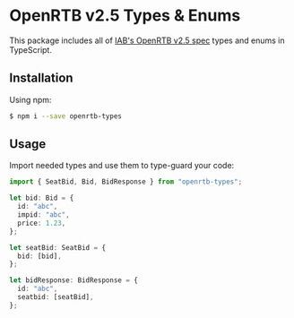 # OpenRTB v2.5 Types & Enums

This package includes all of [IAB's OpenRTB v2.5 spec](https://www.iab.com/wp-content/uploads/2016/03/OpenRTB-API-Specification-Version-2-5-FINAL.pdf) types and enums in TypeScript.

## Installation

Using npm:

```sh
$ npm i --save openrtb-types
```

## Usage

Import needed types and use them to type-guard your code:

```ts
import { SeatBid, Bid, BidResponse } from "openrtb-types";

let bid: Bid = {
  id: "abc",
  impid: "abc",
  price: 1.23,
};

let seatBid: SeatBid = {
  bid: [bid],
};

let bidResponse: BidResponse = {
  id: "abc",
  seatbid: [seatBid],
};
```

